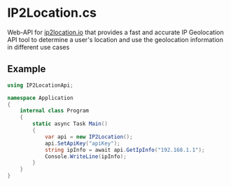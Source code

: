 # IP2Location.cs
Web-API for [ip2location.io](https://www.ip2location.io) that provides a fast and accurate IP Geolocation API tool to determine a user's location and use the geolocation information in different use cases

## Example
```cs
using IP2LocationApi;

namespace Application
{
    internal class Program
    {
        static async Task Main()
        {
            var api = new IP2Location();
            api.SetApiKey("apiKey");
            string ipInfo = await api.GetIpInfo("192.168.1.1");
            Console.WriteLine(ipInfo);
        }
    }
}
```
